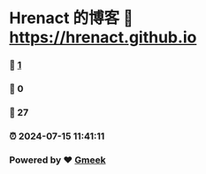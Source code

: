 # Hrenact 的博客 :link: https://hrenact.github.io 
### :page_facing_up: [1](https://hrenact.github.io/tag.html) 
### :speech_balloon: 0 
### :hibiscus: 27 
### :alarm_clock: 2024-07-15 11:41:11 
### Powered by :heart: [Gmeek](https://github.com/Meekdai/Gmeek)
